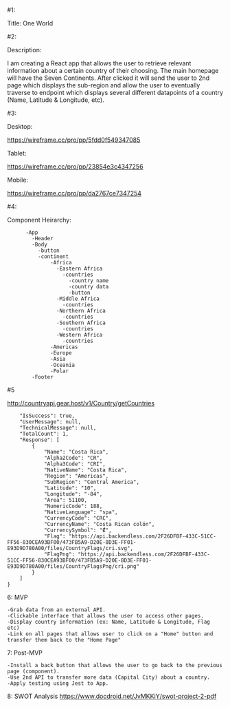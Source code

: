 #1: 

Title: One World 

#2:

Description:

I am creating a React app that allows the user to retrieve relevant information about a certain country of their choosing. The main homepage will have the Seven Continents. After clicked it will send the user to 2nd page which displays the sub-region and allow the user to eventually traverse to endpoint which displays several different datapoints of a country (Name, Latitude & Longitude, etc).

#3:

Desktop:

https://wireframe.cc/pro/pp/5fdd0f549347085


Tablet:

https://wireframe.cc/pro/pp/23854e3c4347256



Mobile:

https://wireframe.cc/pro/pp/da2767ce7347254



#4:

Component Heirarchy: 

```src-
      -App
        -Header
        -Body
          -button
          -continent
              -Africa
                -Eastern Africa
                  -countries
                    -country name
                    -country data
                    -button
                -Middle Africa
                  -countries 
                -Northern Africa
                  -countries
                -Southern Africa
                  -countries
                -Western Africa
                  -countries
              -Americas
              -Europe
              -Asia
              -Oceania
              -Polar
        -Footer        
```


#5

http://countryapi.gear.host/v1/Country/getCountries

```{
    "IsSuccess": true,
    "UserMessage": null,
    "TechnicalMessage": null,
    "TotalCount": 1,
    "Response": [
        {
            "Name": "Costa Rica",
            "Alpha2Code": "CR",
            "Alpha3Code": "CRI",
            "NativeName": "Costa Rica",
            "Region": "Americas",
            "SubRegion": "Central America",
            "Latitude": "10",
            "Longitude": "-84",
            "Area": 51100,
            "NumericCode": 188,
            "NativeLanguage": "spa",
            "CurrencyCode": "CRC",
            "CurrencyName": "Costa Rican colón",
            "CurrencySymbol": "₡",
            "Flag": "https://api.backendless.com/2F26DFBF-433C-51CC-FF56-830CEA93BF00/473FB5A9-D20E-8D3E-FF01-E93D9D780A00/files/CountryFlags/cri.svg",
            "FlagPng": "https://api.backendless.com/2F26DFBF-433C-51CC-FF56-830CEA93BF00/473FB5A9-D20E-8D3E-FF01-E93D9D780A00/files/CountryFlagsPng/cri.png"
        }
    ]
}
```
6: MVP

```
-Grab data from an external API.
-Clickable interface that allows the user to access other pages. 
-Display country information (ex: Name, Latitude & Longitude, Flag etc)
-Link on all pages that allows user to click on a "Home" button and transfer them back to the "Home Page"
```

7: Post-MVP

```
-Install a back button that allows the user to go back to the previous page (component).
-Use 2nd API to transfer more data (Capital City) about a country. 
-Apply testing using Jest to App. 
```
8: SWOT Analysis
https://www.docdroid.net/JvMKKiY/swot-project-2-pdf